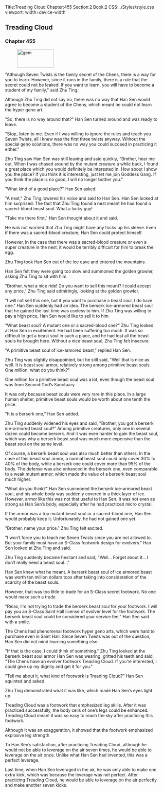 Title:Treading Cloud 
Chapter:455 
Section:2 
Book:2 
CSS:../Styles/style.css 
viewport: width=device-width
  
## Treading Cloud
### Chapter 455 
<figure>
	<img src="../Images/gem.gif" alt="gem" id="gem" width="120" height="60" />
</figure>
  

  
  "Although Seven Twists is the family secret of the Chens, there is a way for you to learn. However, since it runs in the family, there is a rule that the secret could not be leaked. If you want to learn, you will have to become a student of my family," said Zhu Ting.

Although Zhu Ting did not say no, there was no way that Han Sen would agree to become a student of the Chens, which meant he could not learn the hyper geno art.

"So, there is no way around that?" Han Sen turned around and was ready to leave.

"Stop, listen to me. Even if I was willing to ignore the rules and teach you Seven Twists, all I knew was the first three twists anyway. Without the special geno solutions, there was no way you could succeed in practicing it either."

Zhu Ting saw Han Sen was still leaving and said quickly, "Brother, hear me out. When I was chased around by the mutant creature a while back, I found a great place which you would definitely be interested in. How about I show you the place? If you think it is interesting, just let me join Goddess Gang. If you think the place is no good, I will no longer bother you."

"What kind of a good place?" Han Sen asked.

"A nest," Zhu Ting lowered his voice and said to Han Sen. Han Sen looked at him surprised. The fact that Zhu Ting found a nest meant he had found a sacred-blood beast soul. What a lucky guy!

"Take me there first," Han Sen thought about it and said.

He was not worried that Zhu Ting might have any tricks up his sleeve. Even if there was a sacred-blood creature, Han Sen could protect himself.

However, in the case that there was a sacred-blood creature or even a super creature in the nest, it would be terribly difficult for him to break the egg.

Zhu Ting took Han Sen out of the ice cave and entered the mountains.

Han Sen felt they were going too slow and summoned the golden growler, asking Zhu Ting to sit with him.

"Brother, what a nice ride! Do you want to sell this mount? I could accept any price," Zhu Ting said admiringly, looking at the golden growler.

"I will not sell this one, but if you want to purchase a beast soul, I do have one." Han Sen suddenly had an idea. The berserk ice-armored beast soul that he gained the last time was useless to him. If Zhu Ting was willing to pay a high price, Han Sen would like to sell it to him.

"What beast soul? A mutant one or a sacred-blood one?" Zhu Ting looked at Han Sen in excitement. He had been suffering too much. It was so difficult to get a beast soul in such a place, and he had lost all the beast souls he brought here. Without a nice beast soul, Zhu Ting felt insecure.

"A primitive beast soul of ice-armored beast," replied Han Sen.

Zhu Ting was slightly disappointed, but he still said, "Well that is nice as well. It is beast soul armor, relatively strong among primitive beast souls. One million, what do you think?"

One million for a primitive beast soul was a lot, even though the beast soul was from Second God’s Sanctuary.

It was only because beast souls were very rare in this place. In a large human shelter, primitive beast souls would be worth about one tenth the price.

"It is a berserk one," Han Sen added.

Zhu Ting suddenly widened his eyes and said, "Brother, you got a berserk ice-armored beast soul?" Among primitive creatures, only one in several dozen could become berserk. And it was even harder to gain the beast soul, which was why a berserk beast soul was much more expensive than the beast soul on the same level.

Of course, a berserk beast soul was also much better than others. In the case of this beast soul armor, a normal beast soul could only cover 30% to 40% of the body, while a berserk one could cover more than 95% of the body. The defense was also enhanced in the berserk one, even comparable to a weak mutant armor, which made the value of a berserk beast soul much higher.

"What do you think?" Han Sen summoned the berserk ice-armored beast soul, and his whole body was suddenly covered in a thick layer of ice. However, armor like this was not that useful to Han Sen. It was not even as strong as Han Sen’s body, especially after he had practiced micro crystal.

If the armor was a top mutant beast soul or a sacred-blood one, Han Sen would probably keep it. Unfortunately, he had not gained one yet.

"Brother, name your price." Zhu Ting felt excited.

"I won’t force you to teach me Seven Twists since you are not allowed to. But your family must have an S-Class footwork design for evolvers." Han Sen looked at Zhu Ting and said.

Zhu Ting suddenly became hesitant and said, "Well… Forget about it… I don’t really need a beast soul…"

Han Sen knew what he meant. A berserk beast soul of ice armored beast was worth ten million dollars tops after taking into consideration of the scarcity of the beast souls.

However, that was too little to trade for an S-Class secret footwork. No one would make such a trade.

"Relax, I’m not trying to trade the berserk beast soul for your footwork. I will pay you an S-Class Saint Hall license of evolver level for the footwork. The berserk beast soul could be considered your service fee," Han Sen said with a smile.

The Chens had phenomenal footwork hyper geno arts, which were hard to purchase even in Saint Hall. Since Seven Twists was out of the question, Han Sen did not mind learning something else.

"If that is the case, I could think of something." Zhu Ting looked at the berserk beast soul armor Han Sen was wearing, gritted his teeth and said, "The Chens have an evolver footwork Treading Cloud. If you’re interested, I could give up my dignity and get it for you."

"Tell me about it, what kind of footwork is Treading Cloud?" Han Sen squinted and asked.

Zhu Ting demonstrated what it was like, which made Han Sen’s eyes light up.

Treading Cloud was a footwork that emphasized leg skills. After it was practiced successfully, the body cells of one’s legs could be enhanced. Treading Cloud meant it was so easy to reach the sky after practicing this footwork.

Although it was an exaggeration, it showed that the footwork emphasized explosive leg strength.

To Han Sen’s satisfaction, after practicing Treading Cloud, although he would not be able to leverage on the air seven times, he would be able to leverage on the air once. Unlike what Han Sen had invented, this was a perfect leverage.

Last time, when Han Sen leveraged in the air, he was only able to make one extra kick, which was because the leverage was not perfect. After practicing Treading Cloud, he would be able to leverage on the air perfectly and make another seven kicks.
